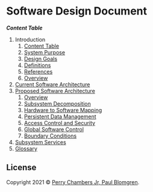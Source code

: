 # Software Design Document

***Content Table***

1. Introduction
   1. [Content Table](ContentTable)
   2. [System Purpose](SystemPurpose)
   3. [Design Goals](DesignGoals)
   4. [Definitions](Definitions)
   5. [References](References)
   6. [Overview](Overview)
2. [Current Software Architecture](CurrentSoftwareArchitecture)
3. [Proposed Software Architecture](ProposedSoftwareArchitecture)
   1. [Overview](Overview)
   2. [Subsystem Decomposition](SubsystemDecomposition)
   3. [Hardware to Software Mapping](HardwareToSoftwareMapping)
   4. [Persistent Data Management](PersistentDataManagement)
   5. [Access Control and Security](AccessControlAndSecurity)
   6. [Global Software Control](GlobalSoftwareControl)
   7. [Boundary Conditions](BoundaryConditions)
4. [Subsystem Services](SubsystemServices)
5. [Glossary](Glossary)

## License

Copyright 2021 © [Perry Chambers Jr, Paul Blomgren]().
